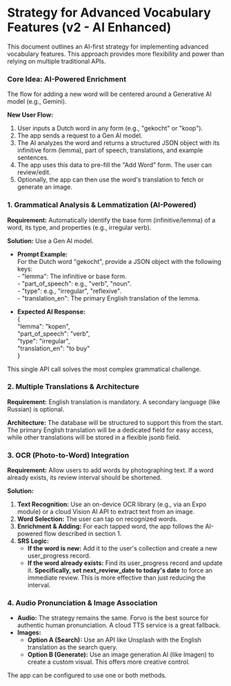 # **Strategy for Advanced Vocabulary Features (v2 \- AI Enhanced)**

This document outlines an AI-first strategy for implementing advanced vocabulary features. This approach provides more flexibility and power than relying on multiple traditional APIs.

### **Core Idea: AI-Powered Enrichment**

The flow for adding a new word will be centered around a Generative AI model (e.g., Gemini).

**New User Flow:**

1. User inputs a Dutch word in any form (e.g., "gekocht" or "koop").  
2. The app sends a request to a Gen AI model.  
3. The AI analyzes the word and returns a structured JSON object with its infinitive form (lemma), part of speech, translations, and example sentences.  
4. The app uses this data to pre-fill the "Add Word" form. The user can review/edit.  
5. Optionally, the app can then use the word's translation to fetch or generate an image.

### **1\. Grammatical Analysis & Lemmatization (AI-Powered)**

**Requirement:** Automatically identify the base form (infinitive/lemma) of a word, its type, and properties (e.g., irregular verb).

**Solution:** Use a Gen AI model.

* **Prompt Example:**  
  For the Dutch word "gekocht", provide a JSON object with the following keys:  
  \- "lemma": The infinitive or base form.  
  \- "part\_of\_speech": e.g., "verb", "noun".  
  \- "type": e.g., "irregular", "reflexive".  
  \- "translation\_en": The primary English translation of the lemma.

* **Expected AI Response:**  
  {  
    "lemma": "kopen",  
    "part\_of\_speech": "verb",  
    "type": "irregular",  
    "translation\_en": "to buy"  
  }

This single API call solves the most complex grammatical challenge.

### **2\. Multiple Translations & Architecture**

**Requirement:** English translation is mandatory. A secondary language (like Russian) is optional.

**Architecture:** The database will be structured to support this from the start. The primary English translation will be a dedicated field for easy access, while other translations will be stored in a flexible jsonb field.

### **3\. OCR (Photo-to-Word) Integration**

**Requirement:** Allow users to add words by photographing text. If a word already exists, its review interval should be shortened.

**Solution:**

1. **Text Recognition:** Use an on-device OCR library (e.g., via an Expo module) or a cloud Vision AI API to extract text from an image.  
2. **Word Selection:** The user can tap on recognized words.  
3. **Enrichment & Adding:** For each tapped word, the app follows the AI-powered flow described in section 1\.  
4. **SRS Logic:**  
   * **If the word is new:** Add it to the user's collection and create a new user\_progress record.  
   * **If the word already exists:** Find its user\_progress record and update it. **Specifically, set next\_review\_date to today's date** to force an immediate review. This is more effective than just reducing the interval.

### **4\. Audio Pronunciation & Image Association**

* **Audio:** The strategy remains the same. Forvo is the best source for authentic human pronunciation. A cloud TTS service is a great fallback.  
* **Images:**  
  * **Option A (Search):** Use an API like Unsplash with the English translation as the search query.  
  * **Option B (Generate):** Use an image generation AI (like Imagen) to create a custom visual. This offers more creative control.

The app can be configured to use one or both methods.